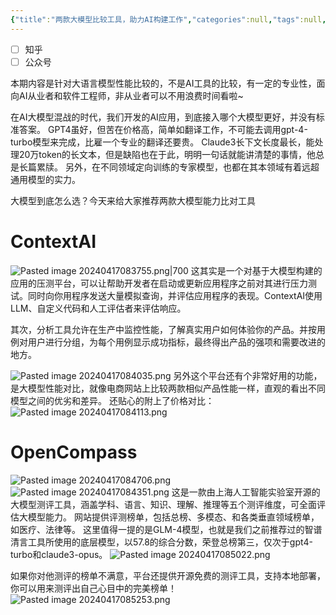 ```yaml
---
{"title":"两款大模型比较工具，助力AI构建工作","categories":null,"tags":null,"halo":{"site":"http://121.41.99.125:8090","name":"6e1e67d1-e024-40f8-a49d-7819e64617b7","publish":false},"dg-publish":true,"permalink":"/14-AI项目/自媒体子项目/本地编辑文章/两款大模型比较工具，助力AI构建工作/","dgPassFrontmatter":true,"created":"2024-04-17T08:13:09.435+08:00","updated":"2024-04-17T09:36:20.247+08:00"}
---
```


- [ ] 知乎
- [ ] 公众号

本期内容是针对大语言模型性能比较的，不是AI工具的比较，有一定的专业性，面向AI从业者和软件工程师，非从业者可以不用浪费时间看啦~

在AI大模型混战的时代，我们开发的AI应用，到底接入哪个大模型更好，并没有标准答案。
GPT4虽好，但苦在价格高，简单如翻译工作，不可能去调用gpt-4-turbo模型来完成，比雇一个专业的翻译还要贵。
Claude3长下文长度最长，能处理20万token的长文本，但是缺陷也在于此，明明一句话就能讲清楚的事情，他总是长篇累牍。
另外，在不同领域定向训练的专家模型，也都在其本领域有着远超通用模型的实力。

大模型到底怎么选？今天来给大家推荐两款大模型能力比对工具
# ContextAI
![Pasted image 20240417083755.png|700](/img/user/assets/Pasted%20image%2020240417083755.png)
这其实是一个对基于大模型构建的应用的压测平台，可以让帮助开发者在启动或更新应用程序之前对其进行压力测试。同时向你用程序发送大量模拟查询，并评估应用程序的表现。ContextAI使用LLM、自定义代码和人工评估者来评估响应。

其次，分析工具允许在生产中监控性能，了解真实用户如何体验你的产品。并按用例对用户进行分组，为每个用例显示成功指标，最终得出产品的强项和需要改进的地方。

![Pasted image 20240417084035.png](/img/user/assets/Pasted%20image%2020240417084035.png)
另外这个平台还有个非常好用的功能，是大模型性能对比，就像电商网站上比较两款相似产品性能一样，直观的看出不同模型之间的优劣和差异。
还贴心的附上了价格对比：
![Pasted image 20240417084113.png](/img/user/assets/Pasted%20image%2020240417084113.png)

# OpenCompass
![Pasted image 20240417084706.png](/img/user/assets/Pasted%20image%2020240417084706.png)
![Pasted image 20240417084351.png](/img/user/assets/Pasted%20image%2020240417084351.png)
这是一款由上海人工智能实验室开源的大模型测评工具，涵盖学科、语言、知识、理解、推理等五个测评维度，可全面评估大模型能力。
网站提供评测榜单，包括总榜、多模态、和各类垂直领域榜单，如医疗、法律等。
这里值得一提的是GLM-4模型，也就是我们之前推荐过的智谱清言工具所使用的底层模型，以57.8的综合分数，荣登总榜第三，仅次于gpt4-turbo和claude3-opus。
![Pasted image 20240417085022.png](/img/user/assets/Pasted%20image%2020240417085022.png)

如果你对他测评的榜单不满意，平台还提供开源免费的测评工具，支持本地部署，你可以用来测评出自己心目中的完美榜单！
![Pasted image 20240417085253.png](/img/user/assets/Pasted%20image%2020240417085253.png)


